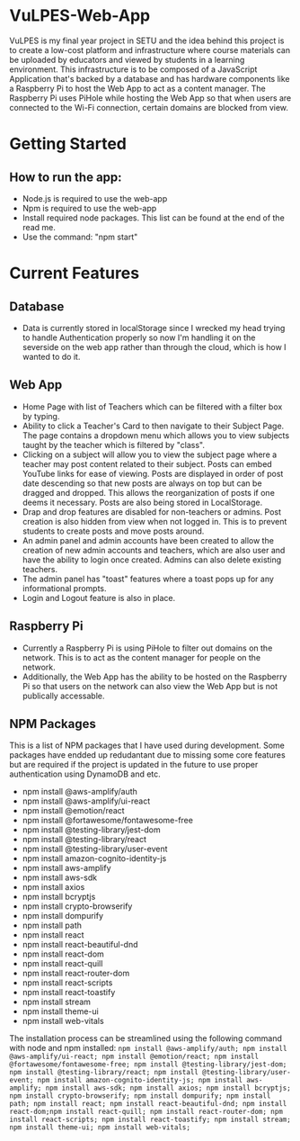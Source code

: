 # VuLPES-Web-App
VuLPES is my final year project in SETU and the idea behind this project is to create a low-cost platform and infrastructure where course materials can be uploaded by educators and viewed by students in a learning environment. This infrastructure is to be composed of a JavaScript Application that's backed by a database and has hardware components like a Raspberry Pi to host the Web App to act as a content manager. The Raspberry Pi uses PiHole while hosting the Web App so that when users are connected to the Wi-Fi connection, certain domains are blocked from view.

# Getting Started
## How to run the app:
- Node.js is required to use the web-app
- Npm is required to use the web-app
- Install required node packages. This list can be found at the end of the read me.
- Use the command: "npm start"


# Current Features
## Database
- Data is currently stored in localStorage since I wrecked my head trying to handle Authentication properly so now I'm handling it on the severside on the web app rather than through the cloud, which is how I wanted to do it.

## Web App
- Home Page with list of Teachers which can be filtered with a filter box by typing.
- Ability to click a Teacher's Card to then navigate to their Subject Page. The page contains a dropdown menu which allows you to view subjects taught by the teacher which is filtered by "class".
- Clicking on a subject will allow you to view the subject page where a teacher may post content related to their subject. Posts can embed YouTube links for ease of viewing. Posts are displayed in order of post date descending so that new posts are always on top but can be dragged and dropped. This allows the reorganization of posts if one deems it necessary. Posts are also being stored in LocalStorage.
- Drap and drop features are disabled for non-teachers or admins. Post creation is also hidden from view when not logged in. This is to prevent students to create posts and move posts around.
- An admin panel and admin accounts have been created to allow the creation of new admin accounts and teachers, which are also user and have the ability to login once created. Admins can also delete existing teachers.
- The admin panel has "toast" features where a toast pops up for any informational prompts. 
- Login and Logout feature is also in place.

## Raspberry Pi
- Currently a Raspberry Pi is using PiHole to filter out domains on the network. This is to act as the content manager for people on the network.
- Additionally, the Web App has the ability to be hosted on the Raspberry Pi so that users on the network can also view the Web App but is not publically accessable.

## NPM Packages
This is a list of NPM packages that I have used during development. Some packages have endded up redudantant due to missing some core features but are required if the project is updated in the future to use proper authentication using DynamoDB and etc.
</br>
- npm install @aws-amplify/auth
- npm install @aws-amplify/ui-react
- npm install @emotion/react
- npm install @fortawesome/fontawesome-free
- npm install @testing-library/jest-dom
- npm install @testing-library/react
- npm install @testing-library/user-event
- npm install amazon-cognito-identity-js
- npm install aws-amplify
- npm install aws-sdk
- npm install axios
- npm install bcryptjs
- npm install crypto-browserify
- npm install dompurify
- npm install path
- npm install react
- npm install react-beautiful-dnd
- npm install react-dom
- npm install react-quill
- npm install react-router-dom
- npm install react-scripts
- npm install react-toastify
- npm install stream
- npm install theme-ui
- npm install web-vitals

The installation process can be streamlined using the following command with node and npm installed:
`npm install @aws-amplify/auth; npm install @aws-amplify/ui-react; npm install @emotion/react; npm install @fortawesome/fontawesome-free; npm install @testing-library/jest-dom; npm install @testing-library/react; npm install @testing-library/user-event; npm install amazon-cognito-identity-js; npm install aws-amplify; npm install aws-sdk; npm install axios; npm install bcryptjs; npm install crypto-browserify; npm install dompurify; npm install path; npm install react; npm install react-beautiful-dnd; npm install react-dom;npm install react-quill; npm install react-router-dom; npm install react-scripts; npm install react-toastify; npm install stream; npm install theme-ui; npm install web-vitals;`